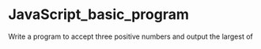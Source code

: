 # JavaScript_basic_program
  Write a program to accept three positive numbers and output the largest of 
